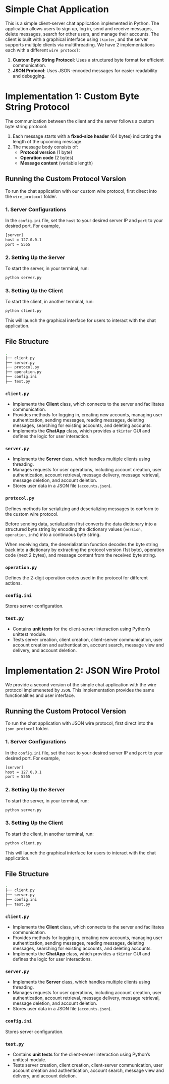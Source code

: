 # Simple Chat Application

This is a simple client-server chat application implemented in Python. The application allows users to sign up, log in, send and receive messages, delete messages, search for other users, and manage their accounts. The client is built with a graphical interface using `tkinter`, and the server supports multiple clients via multithreading. We have 2 implementations each with a different `wire protocol`:

1. **Custom Byte String Protocol**: Uses a structured byte format for efficient communication.
2. **JSON Protocol**: Uses JSON-encoded messages for easier readability and debugging.


# Implementation 1: Custom Byte String Protocol

The communication between the client and the server follows a custom byte string protocol:

1. Each message starts with a **fixed-size header** (64 bytes) indicating the length of the upcoming message.
2. The message body consists of:
   - **Protocol version** (1 byte)
   - **Operation code** (2 bytes)
   - **Message content** (variable length)

## Running the Custom Protocol Version

To run the chat application with our custom wire protocol, first direct into the `wire_protocol` folder. 

### 1. Server Configurations
In the `config.ini` file, set the `host` to your desired server IP and `port` to your desired port. For example, 

```sh
[server]
host = 127.0.0.1
port = 5555
```

### 2. Setting Up the Server

To start the server, in your terminal, run:

```sh
python server.py
```

### 3. Setting Up the Client

To start the client, in another terminal, run:

```sh
python client.py
```
This will launch the graphical interface for users to interact with the chat application. 

## File Structure

```sh
.
├── client.py
├── server.py
├── protocol.py
├── operation.py
├── config.ini
├── test.py
```

### `client.py`
- Implements the **Client** class, which connects to the server and facilitates communication.
- Provides methods for logging in, creating new accounts, managing user authentication, sending messages, reading messages, deleting messages, searching for existing accounts, and deleting accounts. 
- Implements the **ChatApp** class, which provides a `tkinter` GUI and defines the logic for user interaction.

### `server.py`
- Implements the **Server** class, which handles multiple clients using threading.
- Manages requests for user operations, including account creation, user authentication, account retrieval, message delivery, message retrieval, message deletion, and account deletion.
- Stores user data in a JSON file (`accounts.json`).

### `protocol.py`
Defines methods for serializing and deserializing messages to conform to the custom wire protocol. 

Before sending data, serialization first converts the data dictionary into a structured byte string by encoding the dictionary values (`version`, `operation`, `info`) into a continuous byte string.

When receiving data, the deserialization function decodes the byte string back into a dictionary by extracting the protocol version (1st byte), operation code (next 2 bytes), and message content from the received byte string.


### `operation.py`
Defines the 2-digit operation codes used in the protocol for different actions.

### `config.ini`
Stores server configuration.

### `test.py`
- Contains **unit tests** for the client-server interaction using Python’s unittest module.
- Tests server creation, client creation, client-server communication, user account creation and authentication, account search, message view and delivery, and account deletion.

# Implementation 2: JSON Wire Protol 
We provide a second version of the simple chat application with the wire protocol implemeneted by `JSON`. This implementation provides the same functionalities and user interface. 

## Running the Custom Protocol Version

To run the chat application with JSON wire protocol, first direct into the `json_protocol` folder. 

### 1. Server Configurations
In the `config.ini` file, set the `host` to your desired server IP and `port` to your desired port. For example, 

```sh
[server]
host = 127.0.0.1
port = 5555
```

### 2. Setting Up the Server

To start the server, in your terminal, run:

```sh
python server.py
```

### 3. Setting Up the Client

To start the client, in another terminal, run:

```sh
python client.py
```
This will launch the graphical interface for users to interact with the chat application. 

## File Structure

```sh
.
├── client.py
├── server.py
├── config.ini
├── test.py
```

### `client.py`
- Implements the **Client** class, which connects to the server and facilitates communication.
- Provides methods for logging in, creating new accounts, managing user authentication, sending messages, reading messages, deleting messages, searching for existing accounts, and deleting accounts. 
- Implements the **ChatApp** class, which provides a `tkinter` GUI and defines the logic for user interactions.

### `server.py`
- Implements the **Server** class, which handles multiple clients using threading.
- Manages requests for user operations, including account creation, user authentication, account retrieval, message delivery, message retrieval, message deletion, and account deletion.
- Stores user data in a JSON file (`accounts.json`).

### `config.ini`
Stores server configuration.

### `test.py`
- Contains **unit tests** for the client-server interaction using Python’s unittest module.
- Tests server creation, client creation, client-server communication, user account creation and authentication, account search, message view and delivery, and account deletion.
